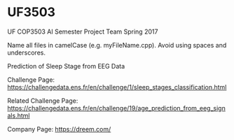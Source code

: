 # UF3503
UF COP3503 AI Semester Project Team Spring 2017

Name all files in camelCase (e.g. myFileName.cpp). Avoid using spaces and underscores.



Prediction of Sleep Stage from EEG Data

Challenge Page:
https://challengedata.ens.fr/en/challenge/1/sleep_stages_classification.html

Related Challenge Page:
https://challengedata.ens.fr/en/challenge/19/age_prediction_from_eeg_signals.html

Company Page:
https://dreem.com/
